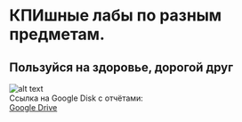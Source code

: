 # КПИшные лабы по разным предметам.
## Пользуйся на здоровье, дорогой друг
![alt text](https://upload.wikimedia.org/wikipedia/commons/4/4a/NTUU_KPI_logo.png "KPI")  
Ссылка на Google Disk с отчётами:  
[Google Drive](https://drive.google.com/drive/folders/1JQigj22VzB_NIYdf01YUnA13a8Z-EVjI?usp=sharing)
